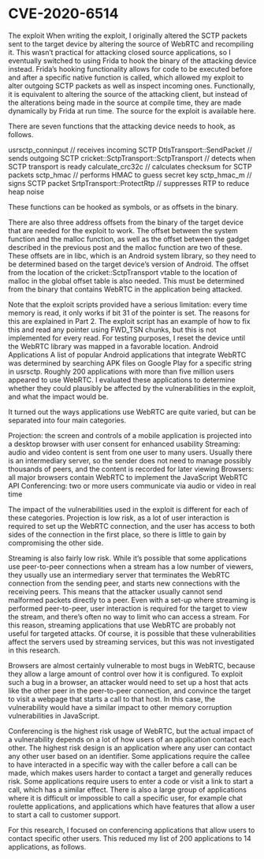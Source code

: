 # CVE-2020-6514

The exploit
When writing the exploit, I originally altered the SCTP packets sent to the target device by altering the source of WebRTC and recompiling it. This wasn’t practical for attacking closed source applications, so I eventually switched to using Frida to hook the binary of the attacking device instead. Frida’s hooking functionality allows for code to be executed before and after a specific native function is called, which allowed my exploit to alter outgoing SCTP packets as well as inspect incoming ones. Functionally, it is equivalent to altering the source of the attacking client, but instead of the alterations being made in the source at compile time, they are made dynamically by Frida at run time. The source for the exploit is available here.

There are seven functions that the attacking device needs to hook, as follows.

usrsctp_conninput // receives incoming SCTP
DtlsTransport::SendPacket // sends outgoing SCTP
cricket::SctpTransport::SctpTransport // detects when SCTP transport is ready
calculate_crc32c // calculates checksum for SCTP packets
sctp_hmac // performs HMAC to guess secret key
sctp_hmac_m // signs SCTP packet
SrtpTransport::ProtectRtp // suppresses RTP to reduce heap noise

These functions can be hooked as symbols, or as offsets in the binary.

There are also three address offsets from the binary of the target device that are needed for the exploit to work.  The offset between the system function and the malloc function, as well as the offset between the gadget described in the previous post and the malloc function are two of these. These offsets are in libc, which is an Android system library, so they need to be determined based on the target device’s version of Android. The offset from the location of the cricket::SctpTransport vtable to the location of malloc in the global offset table is also needed. This must be determined from the binary that contains WebRTC in the application being attacked.

Note that the exploit scripts provided have a serious limitation: every time memory is read, it only works if bit 31 of the pointer is set. The reasons for this are explained in Part 2. The exploit script has an example of how to fix this and read any pointer using FWD_TSN chunks, but this is not implemented for every read. For testing purposes, I reset the device until the WebRTC library was mapped in a favorable location.
Android Applications
A list of popular Android applications that integrate WebRTC was determined by searching APK files on Google Play for a specific string in usrsctp. Roughly 200 applications with more than five million users appeared to use WebRTC. I evaluated these applications to determine whether they could plausibly be affected by the vulnerabilities in the exploit, and what the impact would be.

It turned out the ways applications use WebRTC are quite varied, but can be separated into four main categories.

Projection: the screen and controls of a mobile application is projected into a desktop browser with user consent for enhanced usability
Streaming: audio and video content is sent from one user to many users. Usually there is an intermediary server, so the sender does not need to manage possibly thousands of peers, and the content is recorded for later viewing
Browsers: all major browsers contain WebRTC to implement the JavaScript WebRTC API
Conferencing: two or more users communicate via audio or video in real time

The impact of the vulnerabilities used in the exploit is different for each of these categories. Projection is low risk, as a lot of user interaction is required to set up the WebRTC connection, and the user has access to both sides of the connection in the first place, so there is little to gain by compromising the other side. 

Streaming is also fairly low risk. While it’s possible that some applications use peer-to-peer connections when a stream has a low number of viewers, they usually use an intermediary server that terminates the WebRTC connection from the sending peer, and starts new connections with the receiving peers. This means that the attacker usually cannot send malformed packets directly to a peer. Even with a set-up where streaming is performed peer-to-peer, user interaction is required for the target to view the stream, and there’s often no way to limit who can access a stream. For this reason, streaming applications that use WebRTC are probably not useful for targeted attacks. Of course, it is possible that these vulnerabilities affect the servers used by streaming services, but this was not investigated in this research.

Browsers are almost certainly vulnerable to most bugs in WebRTC, because they allow a large amount of control over how it is configured. To exploit such a bug in a browser, an attacker would need to set up a host that acts like the other peer in the peer-to-peer connection, and convince the target to visit a webpage that starts a call to that host. In this case, the vulnerability would have a similar impact to other memory corruption vulnerabilities in JavaScript.

Conferencing is the highest risk usage of WebRTC, but the actual impact of a vulnerability depends on a lot of how users of an application contact each other. The highest risk design is an application where any user can contact any other user based on an identifier. Some applications require the callee to have interacted in a specific way with the caller before a call can be made, which makes users harder to contact a target and generally reduces risk. Some applications require users to enter a code or visit a link to start a call, which has a similar effect. There is also a large group of applications where it is difficult or impossible to call a specific user, for example chat roulette applications, and applications which have features that allow a user to start a call to customer support. 

For this research, I focused on conferencing applications that allow users to contact specific other users. This reduced my list of 200 applications to 14 applications, as follows.


